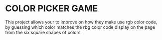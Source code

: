 # COLOR PICKER GAME
This project allows your to  improve on how they make use  rgb color code,
by guessing which color matches the rbg color code display on the page from the six square shapes of colors